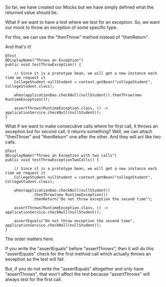 So far, we have created our Mocks but we have simply defined what the returned value should be.

What if we want to have a test where we test for an exception. So, we want our mock to throw an exception of some specific type.

For this, we can use the "thenThrow" method instead of "thenReturn".

And that's it!

    @Test
    @DisplayName("Throws an Exception")
    public void testThrowException() {

        // Since it is a prototype bean, we will get a new instance each time we request it
        CollegeStudent nullStudent = context.getBean("collegeStudent", CollegeStudent.class);

        when(applicationDao.checkNull(nullStudent)).thenThrow(new RuntimeException());

        assertThrows(RuntimeException.class, () -> applicationService.checkNull(nullStudent));
    }

What if we want to make consecutive calls where for first call, it throws an exception but for second call, it returns something? Well, we can attach "thenThrow" and "thenReturn" one after the other. And they will act like two calls.

    @Test
    @DisplayName("Throws an Exception with two calls")
    public void testThrowExceptionTwoCalls() {

        // Since it is a prototype bean, we will get a new instance each time we request it
        CollegeStudent nullStudent = context.getBean("collegeStudent", CollegeStudent.class);

        when(applicationDao.checkNull(nullStudent))
                .thenThrow(new RuntimeException())
                .thenReturn("Do not throw exception the second time");

        assertThrows(RuntimeException.class, () -> applicationService.checkNull(nullStudent));

        assertEquals("Do not throw exception the second time", applicationService.checkNull(nullStudent));
    }

The order matters here.

If you write the "assertEquals" before "assertThrows", then it will do this "assertEquals" check for the first method call which actually throws an exception so the test will fail.

But, if you do not write the "assertEquals" altogether and only have "assertThrows", that won't affect the test because "assertThrows" will always test for the first call.